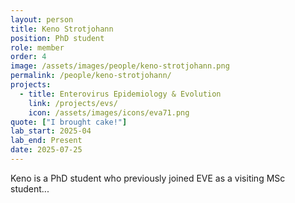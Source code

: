 ```yaml
---
layout: person
title: Keno Strotjohann
position: PhD student
role: member
order: 4
image: /assets/images/people/keno-strotjohann.png
permalink: /people/keno-strotjohann/
projects:
  - title: Enterovirus Epidemiology & Evolution
    link: /projects/evs/
    icon: /assets/images/icons/eva71.png
quote: ["I brought cake!"]
lab_start: 2025-04
lab_end: Present
date: 2025-07-25
---
```


Keno is a PhD student who previously joined EVE as a visiting MSc student...
